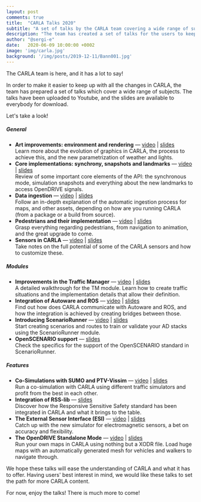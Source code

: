 ```yaml
---
layout: post
comments: true
title:  "CARLA Talks 2020"
subtitle: "A set of talks by the CARLA team covering a wide range of subjects in CARLA."
description: "The team has created a set of talks for the users to keep up with CARLA. This is a great way to cover different subjects such as detailed explanations for a specific module, latest improvements in a feature, future work and much more.  "
author: "@sergi-e"
date:   2020-06-09 10:00:00 +0002
image: 'img/carla.jpg'
background: '/img/posts/2019-12-11/Bann001.jpg'
---
```


The CARLA team is here, and it has a lot to say!  

In order to make it easier to keep up with all the changes in CARLA, the team has prepared a set of talks which cover a wide range of subjects. The talks have been uploaded to Youtube, and the slides are available to everybody for download.  

Let's take a look! 

##### General  
*   __Art improvements: environment and rendering__ — [video](https://youtu.be/ZZaHevsz8W8) | [slides](https://drive.google.com/file/d/1l9Ztaq0Q8fNN5YPU4-5vL13eZUwsQl5P/view?usp=sharing)  
Learn more about the evolution of graphics in CARLA, the process to achieve this, and the new parametrization of weather and lights.  
*   __Core implementations: synchrony, snapshots and landmarks__ — [video](https://youtu.be/nyyTLmphqY4) | [slides](https://drive.google.com/file/d/1yaOwf1419qWZqE1gTSrrknsWOhawEWh_/view?usp=sharing)  
Review of some important core elements of the API: the synchronous mode, simulation snapshots and everything about the new landmarks to access OpenDRIVE signals.  
*   __Data ingestion__ — [video](https://youtu.be/mHiUUZ4xC9o) | [slides](https://drive.google.com/file/d/10uNBAMreKajYimIhwCqSYXjhfVs2bX31/view?usp=sharing)  
Follow an in-depth explanation of the automatic ingestion process for maps, and other assets, depending on how are you running CARLA (from a package or a build from source).  
*   __Pedestrians and their implementation__ — [video](https://youtu.be/Uoz2ihDwaWA) | [slides](https://drive.google.com/file/d/1Tsosin7BLP1k558shtbzUdo2ZXVKy5CB/view?usp=sharing)  
Grasp everything regarding pedestrians, from navigation to animation, and the great upgrade to come.  
*   __Sensors in CARLA__ — [video](https://youtu.be/T8qCSet8WK0) | [slides](https://drive.google.com/file/d/1UO8ZAIOp-1xaBzcFMfn_IoipycVkUo4q/view?usp=sharing)  
Take notes on the full potential of some of the CARLA sensors and how to customize these.  

##### Modules  
*   __Improvements in the Traffic Manager__ — [video](https://youtu.be/n9cufaJ17eA) | [slides](https://drive.google.com/file/d/1R9uNZ6pYHSZoEBxs2vYK7swiriKbbuxo/view?usp=sharing)  
A detailed walkthrough for the TM module. Learn how to create traffic situations and the implementation details that allow their definition.  
*   __Integration of Autoware and ROS__ — [video](https://youtu.be/ChIgcC2scwU) | [slides](https://drive.google.com/file/d/1uO6nBaFirrllb08OeqGAMVLApQ6EbgAt/view?usp=sharing)  
Find out how does CARLA communicate with Autoware and ROS, and how the integration is achieved by creating bridges between those.  
*   __Introducing ScenarioRunner__ — [video](https://youtu.be/dcnnNJowqzM) | [slides](https://drive.google.com/file/d/1zgoH_kLOfIw117FJGm2IVZZAIRw9U2Q0/view?usp=sharing)   
Start creating scenarios and routes to train or validate your AD stacks using the ScenarioRunner module. 
*   __OpenSCENARIO support__ — [slides](https://drive.google.com/file/d/1g6ATxZRTWEdstiZwfBN1_T_x_WwZs0zE/view?usp=sharing)  
Check the specifics for the support of the OpenSCENARIO standard in ScenarioRunner.  

##### Features  
*   __Co-Simulations with SUMO and PTV-Vissim__ — [video](https://youtu.be/PuFSbj1PU94) | [slides](https://drive.google.com/file/d/10DgMNUBqKqWBrdiwBiAIT4DdR9ObCquI/view?usp=sharing)  
Run a co-simulation with CARLA using different traffic simulators and profit from the best in each other.  
*   __Integration of RSS-lib__ — [slides](https://drive.google.com/file/d/1whREmrCv67fOMipgCk6kkiW4VPODig0A/view?usp=sharing)  
Discover how the Responsive Sensitive Safety standard has been integrated in CARLA and what it brings to the table.  
*   __The External Sensor Interface (ESI)__ — [video](https://youtu.be/5hXHPV9FIeY) | [slides](https://drive.google.com/file/d/1VWFaEoS12siW6NtQDUkm44BVO7tveRbJ/view?usp=sharing)  
Catch up with the new simulator for electromagnetic sensors, a bet on accuracy and flexibility. 
*   __The OpenDRIVE Standalone Mode__ — [video](https://youtu.be/U25GhofVV1Q) | [slides](https://drive.google.com/file/d/1D5VsgfX7dmgPWn7UtDDid3-OdS1HI4pY/view?usp=sharing)  
Run your own maps in CARLA using nothing but a XODR file. Load huge maps with an automatically generated mesh for vehicles and walkers to navigate through.  

We hope these talks will ease the understanding of CARLA and what it has to offer. Having users' best interest in mind, we would like these talks to set the path for more CARLA content.  

For now, enjoy the talks! There is much more to come!  